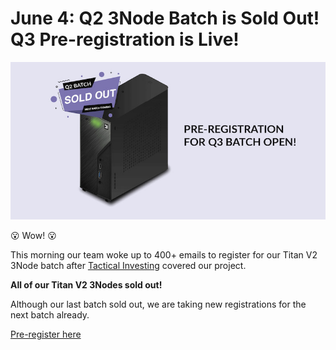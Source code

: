 # June 4: Q2 3Node Batch is Sold Out! Q3 Pre-registration is Live!

![](img/q2_sold_out.jpg)

😮 Wow! 😮

This morning our team woke up to 400+ emails to register for our Titan V2 3Node batch after [Tactical Investing](https://www.youtube.com/channel/UCPRC2wIfZtAlzCa_6iKE46w) covered our project.

**All of our Titan V2 3Nodes sold out!**

Although our last batch sold out, we are taking new registrations for the next batch already. 

[Pre-register here](http://next3nodebatch.threefold.io/)
